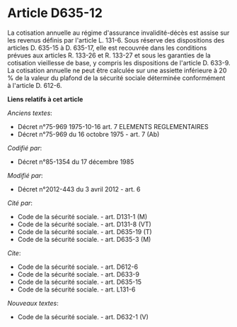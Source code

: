# Article D635-12

La cotisation annuelle au régime d'assurance invalidité-décès est assise sur les revenus définis par l'article L. 131-6. Sous
réserve des dispositions des articles D. 635-15 à D. 635-17, elle est recouvrée dans les conditions prévues aux articles R.
133-26 et R. 133-27 et sous les garanties de la cotisation vieillesse de base, y compris les dispositions de l'article D.
633-9. La cotisation annuelle ne peut être calculée sur une assiette inférieure à 20 % de la valeur du plafond de la sécurité
sociale déterminée conformément à l'article D. 612-6.

**Liens relatifs à cet article**

_Anciens textes_:

  - Décret n°75-969 1975-10-16 art. 7 ELEMENTS REGLEMENTAIRES
  - Décret n°75-969 du 16 octobre 1975 - art. 7 (Ab)

_Codifié par_:

  - Décret n°85-1354 du 17 décembre 1985

_Modifié par_:

  - Décret n°2012-443 du 3 avril 2012 - art. 6

_Cité par_:

  - Code de la sécurité sociale. - art. D131-1 (M)
  - Code de la sécurité sociale. - art. D131-8 (VT)
  - Code de la sécurité sociale. - art. D635-19 (T)
  - Code de la sécurité sociale. - art. D635-3 (M)

_Cite_:

  - Code de la sécurité sociale. - art. D612-6
  - Code de la sécurité sociale. - art. D633-9
  - Code de la sécurité sociale. - art. D635-15
  - Code de la sécurité sociale. - art. L131-6

_Nouveaux textes_:

  - Code de la sécurité sociale. - art. D632-1 (V)
